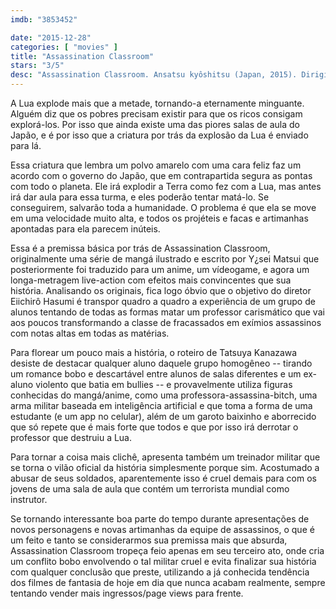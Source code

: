 ```yaml
---
imdb: "3853452"

date: "2015-12-28"
categories: [ "movies" ]
title: "Assassination Classroom"
stars: "3/5"
desc: "Assassination Classroom. Ansatsu kyôshitsu (Japan, 2015). Dirigido por Eiichirô Hasumi. Escrito por Yûsei Matsui, Tatsuya Kanazawa. Com Okuma Anmi, Wakana Aoi, Shôta Arai, Tanaka Nichinan Ayano, Ozawa Guami, Miyahara Hana-on, Kanna Hashimoto, Riku Ichikawa, Jiyoung Kang."
---
```

A Lua explode mais que a metade, tornando-a eternamente minguante. Alguém diz que os pobres precisam existir para que os ricos consigam explorá-los. Por isso que ainda existe uma das piores salas de aula do Japão, e é por isso que a criatura por trás da explosão da Lua é enviado para lá.

Essa criatura que lembra um polvo amarelo com uma cara feliz faz um acordo com o governo do Japão, que em contrapartida segura as pontas com todo o planeta. Ele irá explodir a Terra como fez com a Lua, mas antes irá dar aula para essa turma, e eles poderão tentar matá-lo. Se conseguirem, salvarão toda a humanidade. O problema é que ela se move em uma velocidade muito alta, e todos os projéteis e facas e artimanhas apontadas para ela parecem inúteis.

Essa é a premissa básica por trás de Assassination Classroom, originalmente uma série de mangá ilustrado e escrito por Y¿sei Matsui que posteriormente foi traduzido para um anime, um vídeogame, e agora um longa-metragem live-action com efeitos mais convincentes que sua história. Analisando os originais, fica logo óbvio que o objetivo do diretor Eiichirô Hasumi é transpor quadro a quadro a experiência de um grupo de alunos tentando de todas as formas matar um professor carismático que vai aos poucos transformando a classe de fracassados em exímios assassinos com notas altas em todas as matérias.

Para florear um pouco mais a história, o roteiro de Tatsuya Kanazawa desiste de destacar qualquer aluno daquele grupo homogêneo -- tirando um romance bobo e descartável entre alunos de salas diferentes e um ex-aluno violento que batia em bullies -- e provavelmente utiliza figuras conhecidas do mangá/anime, como uma professora-assassina-bitch, uma arma militar baseada em inteligência artificial e que toma a forma de uma estudante (e um app no celular), além de um garoto baixinho e aborrecido que só repete que é mais forte que todos e que por isso irá derrotar o professor que destruiu a Lua.

Para tornar a coisa mais clichê, apresenta também um treinador militar que se torna o vilão oficial da história simplesmente porque sim. Acostumado a abusar de seus soldados, aparentemente isso é cruel demais para com os jovens de uma sala de aula que contém um terrorista mundial como instrutor.

Se tornando interessante boa parte do tempo durante apresentações de novos personagens e novas artimanhas da equipe de assassinos, o que é um feito e tanto se considerarmos sua premissa mais que absurda, Assassination Classroom tropeça feio apenas em seu terceiro ato, onde cria um conflito bobo envolvendo o tal militar cruel e evita finalizar sua história com qualquer conclusão que preste, utilizando a já conhecida tendência dos filmes de fantasia de hoje em dia que nunca acabam realmente, sempre tentando vender mais ingressos/page views para frente.
